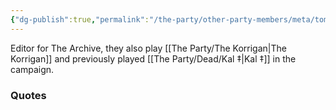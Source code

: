 ```yaml
---
{"dg-publish":true,"permalink":"/the-party/other-party-members/meta/tom-brothers/","tags":["Player"],"updated":"2025-08-07T15:54:02.420+01:00"}
---
```


Editor for The Archive, they also play [[The Party/The Korrigan\|The Korrigan]] and previously played [[The Party/Dead/Kal ‡\|Kal ‡]] in the campaign.

### Quotes
